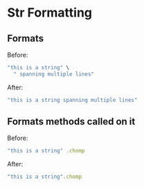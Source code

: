 # Str Formatting

## Formats

Before:

```ruby
"this is a string" \
  " spanning multiple lines"
```

After:

```ruby
"this is a string spanning multiple lines"
```

## Formats methods called on it

Before:

```ruby
"this is a string" .chomp
```

After:

```ruby
"this is a string".chomp
```
